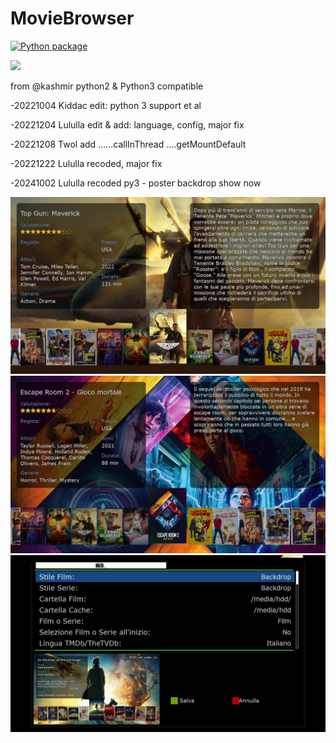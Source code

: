 # MovieBrowser

[![Python package](https://github.com/Belfagor2005/MovieBrowser/actions/workflows/pylint.yml/badge.svg)](https://github.com/Belfagor2005/MovieBrowser/actions/workflows/pylint.yml)


![](https://komarev.com/ghpvc/?username=Belfagor2005)

from @kashmir
python2 & Python3 compatible

-20221004 Kiddac edit: python 3 support et al

-20221204 Lululla edit & add: language, config, major fix

-20221208 Twol add ......callInThread ....getMountDefault

-20221222 Lululla recoded, major fix

-20241002 Lululla recoded py3 - poster backdrop show now

<img src="https://github.com/Belfagor2005/MovieBrowser/blob/main/screenshot/screenmovie1.jpg">

<img src="https://github.com/Belfagor2005/MovieBrowser/blob/main/screenshot/screenmovie2.jpg">

<img src="https://github.com/Belfagor2005/MovieBrowser/blob/main/screenshot/screenmovie3.jpg">
